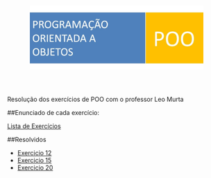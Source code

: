 <h1 align="center">
	<br>
	<img width="400" src="poo.jpg">
	<br>
	<br>

</h1>
Resolução dos exercícios de POO com o professor Leo Murta

##Enunciado de cada exercício:

[Lista de Exercícios](http://www2.ic.uff.br/~leomurta/courses/poo/lista1.pdf)

##Resolvidos
- [Exercicio 12](/Exercicio-12)
- [Exercicio 15](/Exercicio-15)
- [Exercicio 20](/Exercicio-20)
